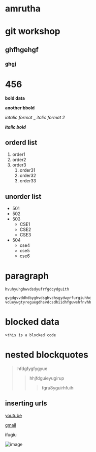 # amrutha
# git workshop
##  ghfhgehgf
### ghgj
# 456
**bold data**


__another bbold__


*iatalic format*
_
_italic format 2_

_**italic bold**_

## orderd list
1. order1
2. order2
3. order3 
    1. order31
    2. order32
    3. order33

## unorder list
- 501
- 502
- 503
    * CSE1
    * CSE2
    * CSE3
- 504
    * cse4
    * cse5
    * cse6
    
# paragraph
    
    hvuhyuhghwvdsdyufrfgdcydguith
    
    gvgdgvvddhdbyghvdsghvchsgydwyrfurgiuhhc vdueywgtyreguegdhsvdcsdhiidhfguwehfnvhh
# blocked data
    >this is a blocked code
# nested blockquotes
> hfdgfygfygyue
>> hhjfdguieyugirup
>>> fgru8yguirhfuih
## inserting urls
[youtube](https://www.youtube.com)

[gmail](http://www.gmail.com/)

ifugiu

![image](https://github.com/amrutha-valli503/amrutha/blob/main/WIN_20190927_09_25_39_Pro.jpg)

